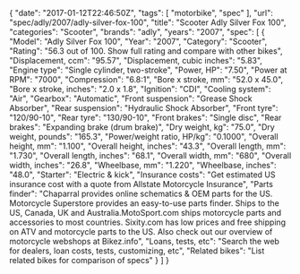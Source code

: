 {
    "date": "2017-01-12T22:46:50Z",
    "tags": [
        "motorbike",
        "spec"
    ],
    "url": "spec\/adly\/2007\/adly-silver-fox-100",
    "title": "Scooter Adly Silver Fox 100",
    "categories": "Scooter",
    "brands": "adly",
    "years": "2007",
    "spec": [
        {
            "Model": "Adly Silver Fox 100",
            "Year": "2007",
            "Category": "Scooter",
            "Rating": "56.3 out of 100. Show full rating and compare with other bikes",
            "Displacement, ccm": "95.57",
            "Displacement, cubic inches": "5.83",
            "Engine type": "Single cylinder, two-stroke",
            "Power, HP": "7.50",
            "Power at RPM": "7000",
            "Compression": "6.8:1",
            "Bore x stroke, mm": "52.0 x 45.0",
            "Bore x stroke, inches": "2.0 x 1.8",
            "Ignition": "CDI",
            "Cooling system": "Air",
            "Gearbox": "Automatic",
            "Front suspension": "Grease Shock Absorber",
            "Rear suspension": "Hydraulic Shock Absorber",
            "Front tyre": "120\/90-10",
            "Rear tyre": "130\/90-10",
            "Front brakes": "Single disc",
            "Rear brakes": "Expanding brake (drum brake)",
            "Dry weight, kg": "75.0",
            "Dry weight, pounds": "165.3",
            "Power\/weight ratio, HP\/kg": "0.1000",
            "Overall height, mm": "1.100",
            "Overall height, inches": "43.3",
            "Overall length, mm": "1.730",
            "Overall length, inches": "68.1",
            "Overall width, mm": "680",
            "Overall width, inches": "26.8",
            "Wheelbase, mm": "1.220",
            "Wheelbase, inches": "48.0",
            "Starter": "Electric & kick",
            "Insurance costs": "Get estimated US insurance cost with a quote from Allstate Motorcycle Insurance",
            "Parts finder": "Chaparral provides online schematics & OEM parts for the US.   Motorcycle Superstore provides an easy-to-use parts finder. Ships to the US, Canada, UK and Australia.MotoSport.com ships motorcycle parts and accessories to most countries.    Sixity.com has low prices and free shipping on ATV and motorcycle parts to the US. Also check out our overview of motorcycle webshops at Bikez.info",
            "Loans, tests, etc": "Search the web for dealers, loan costs, tests, customizing, etc",
            "Related bikes": "List related bikes for comparison of specs"
        }
    ]
}